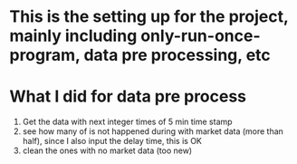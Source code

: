# This is the setting up for the project, mainly including only-run-once-program, data pre processing, etc

# What I did for data pre process
1. Get the data with next integer times of 5 min time stamp
2. see how many of is not happened during with market data (more than half), since I also input the delay time, this is OK
3. clean the ones with no market data (too new)